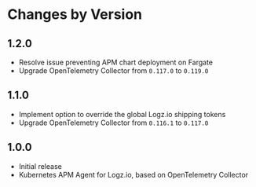 # Changes by Version

<!-- next version -->
## 1.2.0
- Resolve issue preventing APM chart deployment on Fargate
- Upgrade OpenTelemetry Collector from `0.117.0` to `0.119.0`

## 1.1.0
- Implement option to override the global Logz.io shipping tokens
- Upgrade OpenTelemetry Collector from `0.116.1` to `0.117.0`

## 1.0.0
- Initial release 
- Kubernetes APM Agent for Logz.io, based on OpenTelemetry Collector

